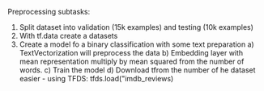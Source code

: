 Preprocessing subtasks:

1. Split dataset into validation (15k examples) and testing (10k examples)
2. With tf.data create a datasets
3. Create a model fo a binary classification with some text preparation
	a) TextVectorization will preprocess the data
	b) Embedding layer with mean representation multiply by mean squared from the number of words.
	c) Train the model
	d) Download tfrom the number of he dataset easier - using TFDS: tfds.load("imdb_reviews)

